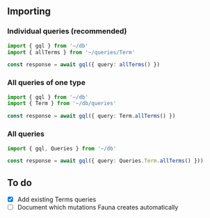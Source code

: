 ## Importing

### Individual queries (recommended)

```typescript
import { gql } from '~/db'
import { allTerms } from '~/queries/Term'

const response = await gql({ query: allTerms() })
```

### All queries of one type

```typescript
import { gql } from '~/db'
import { Term } from '~/db/queries'

const response = await gql({ query: Term.allTerms() })
```

### All queries

```typescript
import { gql, Queries } from '~/db'

const response = await gql({ query: Queries.Term.allTerms() }))
```
## To do

- [x] Add existing Terms queries
- [ ] Document which mutations Fauna creates automatically
